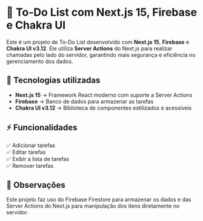 # 📝 To-Do List com Next.js 15, Firebase e Chakra UI

Este é um projeto de To-Do List desenvolvido com **Next.js 15**, **Firebase** e **Chakra UI v3.12**. Ele utiliza **Server Actions** do Next.js para realizar chamadas pelo lado do servidor, garantindo mais segurança e eficiência no gerenciamento dos dados.

## 🚀 Tecnologias utilizadas

- **Next.js 15** → Framework React moderno com suporte a Server Actions  
- **Firebase** → Banco de dados para armazenar as tarefas  
- **Chakra UI v3.12** → Biblioteca de componentes estilizados e acessíveis  

## ⚡ Funcionalidades

✅ Adicionar tarefas  
✅ Editar tarefas  
✅ Exibir a lista de tarefas  
✅ Remover tarefas 

## 📌 Observações

Este projeto faz uso do Firebase Firestore para armazenar os dados e das Server Actions do Next.js para manipulação dos itens diretamente no servidor.
